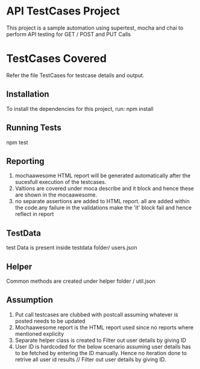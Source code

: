 # API TestCases Project

This project is a sample automation using supertest, mocha and chai to perform API testing for GET / POST and PUT Calls

# TestCases Covered

Refer the file TestCases for testcase details and output.

## Installation

To install the dependencies for this project, run: npm install

## Running Tests

npm test

## Reporting

1. mochaawesome HTML report will be generated automatically after the sucesfull execution of the testcases.
2. Valtions are covered under moca describe and it block and hence these are shown in the mocaawesome.
3. no separate assertions are added to HTML report. all are added within the code.any failure in the validations make the 'it' block fail and hence reflect in report

## TestData

test Data is present inside testdata folder/ users.json

## Helper

Common methods are created under helper folder / util.json

## Assumption

1. Put call testcases are clubbed with postcall assuming whatever is posted needs to be updated
2. Mochaawesome report is the HTML report used since no reports where mentioned explicity
3. Separate helper class is created to Filter out user details by giving ID
4. User ID is hardcoded for the below scenario assuming user details has to be fetched by entering the ID manually. Hence no iteration done to retrive all user id results
   // Filter out user details by giving ID.
